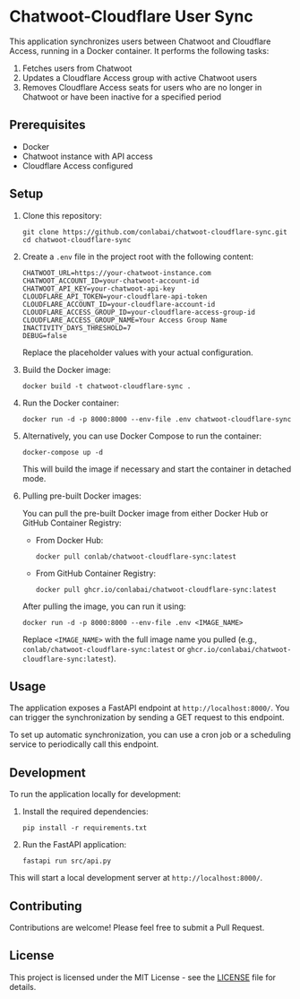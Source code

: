 # Chatwoot-Cloudflare User Sync

This application synchronizes users between Chatwoot and Cloudflare Access, running in a Docker container. It performs the following tasks:

1. Fetches users from Chatwoot
2. Updates a Cloudflare Access group with active Chatwoot users
3. Removes Cloudflare Access seats for users who are no longer in Chatwoot or have been inactive for a specified period

## Prerequisites

- Docker
- Chatwoot instance with API access
- Cloudflare Access configured

## Setup

1. Clone this repository:
   ```
   git clone https://github.com/conlabai/chatwoot-cloudflare-sync.git
   cd chatwoot-cloudflare-sync
   ```

2. Create a `.env` file in the project root with the following content:
   ```
   CHATWOOT_URL=https://your-chatwoot-instance.com
   CHATWOOT_ACCOUNT_ID=your-chatwoot-account-id
   CHATWOOT_API_KEY=your-chatwoot-api-key
   CLOUDFLARE_API_TOKEN=your-cloudflare-api-token
   CLOUDFLARE_ACCOUNT_ID=your-cloudflare-account-id
   CLOUDFLARE_ACCESS_GROUP_ID=your-cloudflare-access-group-id
   CLOUDFLARE_ACCESS_GROUP_NAME=Your Access Group Name
   INACTIVITY_DAYS_THRESHOLD=7
   DEBUG=false
   ```

   Replace the placeholder values with your actual configuration.

3. Build the Docker image:
   ```
   docker build -t chatwoot-cloudflare-sync .
   ```

4. Run the Docker container:
   ```
   docker run -d -p 8000:8000 --env-file .env chatwoot-cloudflare-sync
   ```

4. Alternatively, you can use Docker Compose to run the container:
   ```
   docker-compose up -d
   ```

   This will build the image if necessary and start the container in detached mode.

5. Pulling pre-built Docker images:

   You can pull the pre-built Docker image from either Docker Hub or GitHub Container Registry:

   - From Docker Hub:
     ```
     docker pull conlab/chatwoot-cloudflare-sync:latest
     ```

   - From GitHub Container Registry:
     ```
     docker pull ghcr.io/conlabai/chatwoot-cloudflare-sync:latest
     ```

   After pulling the image, you can run it using:
   ```
   docker run -d -p 8000:8000 --env-file .env <IMAGE_NAME>
   ```
   Replace `<IMAGE_NAME>` with the full image name you pulled (e.g., `conlab/chatwoot-cloudflare-sync:latest` or `ghcr.io/conlabai/chatwoot-cloudflare-sync:latest`).

## Usage

The application exposes a FastAPI endpoint at `http://localhost:8000/`. You can trigger the synchronization by sending a GET request to this endpoint.

To set up automatic synchronization, you can use a cron job or a scheduling service to periodically call this endpoint.

## Development

To run the application locally for development:

1. Install the required dependencies:
   ```
   pip install -r requirements.txt
   ```

2. Run the FastAPI application:
   ```
   fastapi run src/api.py
   ```

This will start a local development server at `http://localhost:8000/`.

## Contributing

Contributions are welcome! Please feel free to submit a Pull Request.

## License

This project is licensed under the MIT License - see the [LICENSE](LICENSE) file for details.